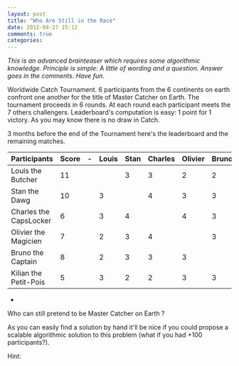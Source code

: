 ```yaml
---
layout: post
title: "Who Are Still in the Race"
date: 2012-04-27 15:12
comments: true
categories: 
---
```


*This is an advanced brainteaser which requires some algorithmic knowledge. Principle is simple: 
A little of wording and a question. Answer goes in the comments. Have
fun.*


Worldwide Catch Tournament. 6 participants from the 6 continents
on earth confront one another for the title of Master Catcher on Earth.
The tournament proceeds in 6 rounds. At each round each participant
meets the 7 others challengers. Leaderboard's computation is easy: 1 point
for 1 victory. As you may know there is no draw in Catch.  

3 months before the end of the Tournament here's the leaderboard and the
remaining matches.


| Participants | Score | - | Louis | Stan | Charles | Olivier| Bruno | Kilian|
|:-------------|------|-----|-----|-------|-------|-------|-------|-------|
| Louis the Butcher       | 11 |   |    | 3  | 3  | 2  | 2  | 3 
| Stan the Dawg           | 10 |   |3   |    | 4  | 3  | 3  | 2 
| Charles the CapsLocker  | 6  |   |3   | 4  |    | 4  | 3  | 2  
| Olivier the Magicien    | 7  |   |2   | 3  | 4  |    | 3  | 3 
| Bruno the Captain       | 8  |   |2   | 3  | 3  | 3  |    | 3 
| Kilian the Petit-Pois   |5   |   |3   | 2  | 2  | 3  | 3  |    

 -   
  
Who can still pretend to be Master Catcher on Earth ?

As you can easily find a solution by hand it'll be nice if you could
propose a scalable algorithmic solution to this problem (what if you had +100
participants?).

Hint: <span class="hint" style="color:white;"> Use a flow network </span>


